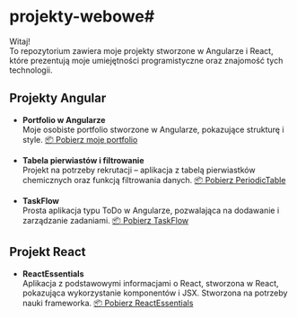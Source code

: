 # projekty-webowe#

Witaj!  
To repozytorium zawiera moje projekty stworzone w Angularze i React, które prezentują moje umiejętności programistyczne oraz znajomość tych technologii.

## Projekty Angular

- **Portfolio w Angularze**  
  Moje osobiste portfolio stworzone w Angularze, pokazujące strukturę i style.
[📦 Pobierz moje portfolio](./PortfolioMikolaj.zip)

- **Tabela pierwiastów i filtrowanie**  
  Projekt na potrzeby rekrutacji – aplikacja z tabelą pierwiastków chemicznych oraz funkcją filtrowania danych.
[📦 Pobierz PeriodicTable](./PeriodicTable.zip)
- **TaskFlow**  
  Prosta aplikacja typu ToDo w Angularze, pozwalająca na dodawanie i zarządzanie zadaniami.
[📦 Pobierz TaskFlow](./TaskFlow.zip)
## Projekt React

- **ReactEssentials**  
  Aplikacja z podstawowymi informacjami o React, stworzona w React, pokazująca wykorzystanie komponentów i JSX. Stworzona na potrzeby nauki frameworka.
  [📦 Pobierz ReactEssentials](./ReactEssentials.zip)
  
